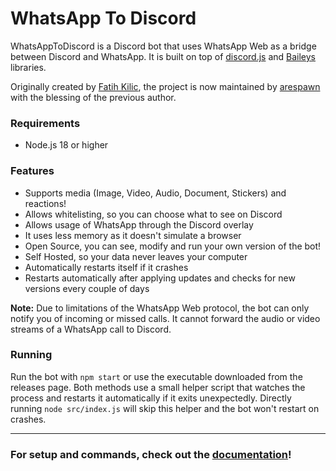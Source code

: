 # WhatsApp To Discord

WhatsAppToDiscord is a Discord bot that uses WhatsApp Web as a bridge between Discord and WhatsApp. It is built on top of [discord.js](https://github.com/discordjs/discord.js) and [Baileys](https://github.com/WhiskeySockets/Baileys) libraries.

Originally created by [Fatih Kilic](https://github.com/FKLC), the project is now maintained by [arespawn](https://github.com/arespawn) with the blessing of the previous author.

### Requirements

- Node.js 18 or higher

### Features

- Supports media (Image, Video, Audio, Document, Stickers) and reactions!
- Allows whitelisting, so you can choose what to see on Discord
- Allows usage of WhatsApp through the Discord overlay
- It uses less memory as it doesn't simulate a browser
- Open Source, you can see, modify and run your own version of the bot!
- Self Hosted, so your data never leaves your computer
- Automatically restarts itself if it crashes
- Restarts automatically after applying updates and checks for new versions every couple of days

**Note:** Due to limitations of the WhatsApp Web protocol, the bot can only notify you of incoming or missed calls. It cannot forward the audio or video streams of a WhatsApp call to Discord.

### Running

Run the bot with `npm start` or use the executable downloaded from the releases
page. Both methods use a small helper script that watches the process and
restarts it automatically if it exits unexpectedly. Directly running
`node src/index.js` will skip this helper and the bot won't restart on crashes.

---

### For setup and commands, check out the [documentation](https://arespawn.github.io/WhatsAppToDiscord/)!
